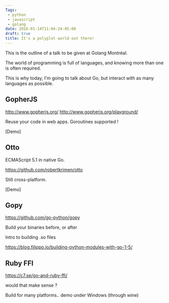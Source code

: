 ```yaml
---
Tags:
 - python
 - javascript
 - golang
date: 2016-01-14T11:04:24-05:00
draft: true
title: It's a polyglot world out there!
---
```


This is the outline of a talk to be given at Golang Montréal.

The world of programming is full of languages, and knowing more than one is often required.

This is why today, I'm going to talk about Go, but interact with as many languages as possible.


GopherJS
--------

http://www.gopherjs.org/ http://www.gopherjs.org/playground/

Reuse your code in web apps.  Goroutines supported !

[Demo]


Otto
----

ECMAScript 5.1 in native Go.

https://github.com/robertkrimen/otto

Still cross-platform.

[Demo]


Gopy
----

https://github.com/go-python/gopy

Build your binaries before, or after

Intro to building .so files

  https://blog.filippo.io/building-python-modules-with-go-1-5/


Ruby FFI
--------

https://c7.se/go-and-ruby-ffi/

would that make sense ?

  Build for many platforms..  demo under Windows (through wine)
